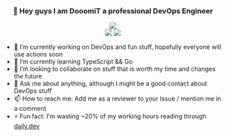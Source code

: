 <h3 align="center"> 👋 Hey guys I am DooomiT a professional DevOps Engineer </h3> 

<div align="center">
  <img src="https://github-readme-streak-stats.herokuapp.com?user=dooomit&theme=dark&date_format=M%20j%5B%2C%20Y%5D">
</div>
<div align="center">
  <div>
    <img src="https://github-readme-stats.vercel.app/api/top-langs/?username=dooomit&langs_count=5&hide=html,tex,jupyter notebook&theme=dark">
    <img src="https://github-readme-stats.vercel.app/api?username=dooomit&count_private=true&theme=dark&line_height=40">
  </div>
</div>

- 🔭 I’m currently working on DevOps and fun stuff, hopefully everyone will use actions soon
- 🌱 I’m currently learning TypeScript && Go
- 👯 I’m looking to collaborate on stuff that is worth my time and changes the future
- 💬 Ask me about anything, although I might be a good contact about DevOps stuff
- 📫 How to reach me: Add me as a reviewer to your Issue / mention me in a comment
- ⚡ Fun fact: I'm wasting ~20% of my working hours reading through [daily.dev](https://daily.dev/)

